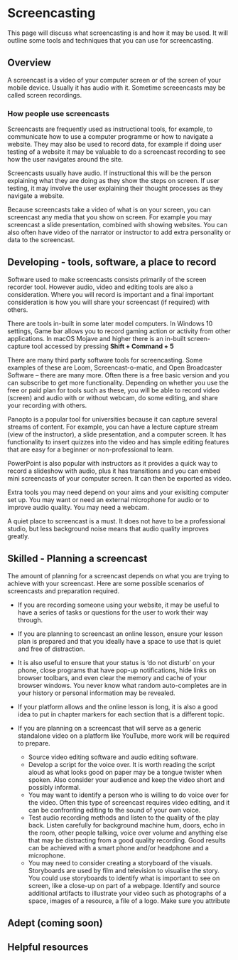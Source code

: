 # Screencasting
This page will discuss what screencasting is and how it may be used. It will outline some tools and techniques that you can use for screencasting.

## Overview 
A screencast is a video of your computer screen or of the screen of your mobile device. Usually it has audio with it. Sometime screeencasts may be called screen recordings.
### How people use screencasts
Screencasts are frequently used as instructional tools, for example, to communicate how to use a computer programme or how to navigate a website. 
They may also be used to record data, for example if doing user testing of a website it may be valuable to do a screencast recording to see how the user navigates around the site.

Screencasts usually have audio. If instructional this will be the person explaining what they are doing as they show the steps on screen. If user testing, it may involve the user explaining their thought processes as they navigate a website.

Because screencasts take a video of what is on your screen, you can screencast any media that you show on screen. For example you may screencast a slide presentation, combined with showing websites. You can also often have video of the narrator or instructor to add extra personality or data to the screencast.

## Developing - tools, software, a place to record
Software used to make screencasts consists primarily of the screen recorder tool. However audio, video and editing tools are also a consideration. Where you will record is important and a final important consideration is how you will share your screencast (if required) with others.

There are tools in-built in some later model computers. In Windows 10 settings, Game bar allows you to record gaming action or activity from other applications. In macOS Mojave and higher there is an in-built screen-capture tool accessed by pressing **Shift + Command + 5**

There are many third party software tools for screencasting. Some examples of these are Loom, Screencast-o-matic, and Open Broadcaster Software – there are many more. Often there is a free basic version and you can subscribe to get more functionality. Depending on whether you use the free or paid plan for tools such as these, you will be able to record video (screen) and audio with or without webcam, do some editing, and share your recording with others.

Panopto is a popular tool for universities because it can capture several streams of content. For example, you can have a lecture capture stream (view of the instructor), a slide presentation, and a computer screen. It has functionality to insert quizzes into the video and has simple editing features that are easy for a beginner or non-professional to learn.

PowerPoint is also popular with instructors as it provides a quick way to record a slideshow with audio, plus it has transitions and you can embed mini screencasts of your computer screen. It can then be exported as video.

Extra tools you may need depend on your aims and your exisiting computer set up. You may want or need an external microphone for audio or to improve audio quality. You may need a webcam. 

A quiet place to screencast is a must. It does not have to be a professional studio, but less background noise means that audio quality improves greatly.

## Skilled - Planning a screencast
The amount of planning for a screencast depends on what you are trying to achieve with your screencast. Here are some possible scenarios of screencasts and preparation required. 
-  If you are recording someone using your website, it may be useful to have a series of tasks or questions for the user to work their way through.
-  If you are planning to screencast an online lesson, ensure your lesson plan is prepared and that you ideally have a space to use that is quiet and free of distraction. 
-  It is also useful to ensure that your status is ‘do not disturb’ on your phone, close programs that have pop-up notifications, hide links on browser toolbars, and even clear the memory and cache of your browser windows. You never know what random auto-completes are in your history or personal information may be revealed. 
-  If your platform allows and the online lesson is long, it is also a good idea to put in chapter markers for each section that is a different topic.
-  If you are planning on a screencast that will serve as a generic standalone video on a platform like YouTube, more work will be required to prepare.

    - Source video editing software and audio editing software. 
    - Develop a script for the voice over. It is worth reading the script aloud as what looks good on paper may be a tongue twister when spoken. Also consider your audience and keep the video short and possibly informal.
    - You may want to identify a person who is willing to do voice over for the video. Often this type of screencast requires video editing, and it can be confronting editing to the sound of your own voice.
    - Test audio recording methods and listen to the quality of the play back. Listen carefully for background machine hum, doors, echo in the room, other people talking, voice over volume and anything else that may be distracting from a good quality recording. Good results can be achieved with a smart phone and/or headphone and a microphone. 
    - You may need to consider creating a storyboard of the visuals. Storyboards are used by film and television to visualise the story. You could use storyboards to identify what is important to see on screen, like a close-up on part of a webpage.
Identify and source additional artifacts to illustrate your video such as photographs of a space, images of a resource, a file of a logo. Make sure you attribute 
 


## Adept (coming soon)


## Helpful resources    
